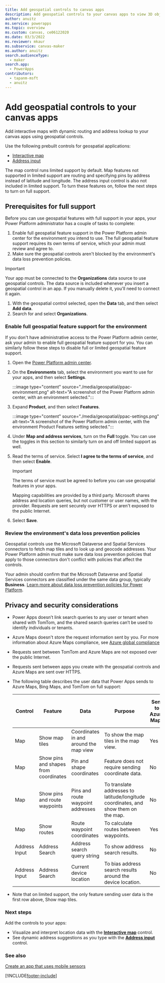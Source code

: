 ```yaml
---
title: Add geospatial controls to canvas apps
description: Add geospatial controls to your canvas apps to view 3D objects and 2D images in the real world using mixed-reality features in Power Apps. 
author: anuitz
ms.service: powerapps
ms.topic: overview
ms.custom: canvas, ce06122020
ms.date: 03/3/2022
ms.reviewer: mkaur
ms.subservice: canvas-maker
ms.author: anuitz
search.audienceType: 
  - maker
search.app: 
  - PowerApps
contributors:
  - tapanm-msft
  - anuitz
---
```


# Add geospatial controls to your canvas apps

Add interactive maps with dynamic routing and address lookup to your canvas apps using geospatial controls.

Use the following prebuilt controls for geospatial applications:

- [Interactive map](geospatial-component-map.md)
- [Address input](geospatial-component-input-address.md)

The map control runs limited support by default. Map features not supported in limited support are routing and specifying pins by address instead of latitude and longitude. The address input control is also not included in limited support. To turn these features on, follow the next steps to turn on full support.

## Prerequisites for full support

Before you can use geospatial features with full support in your apps, your Power Platform administrator has a couple of tasks to complete:

1. Enable full geospatial feature support in the Power Platform admin center for the environment you intend to use. The full geospatial feature support requires its own terms of service, which your admin must review and agree to.
2. Make sure the geospatial controls aren't blocked by the environment's data loss prevention policies.

>[!IMPORTANT]
>Your app must be connected to the **Organizations** data source to use geospatial controls. The data source is included whenever you insert a geospatial control in an app. If you manually delete it, you'll need to connect it again.
>
>1. With the geospatial control selected, open the **Data** tab, and then select **Add data**.
>2. Search for and select **Organizations**.

### Enable full geospatial feature support for the environment

If you don't have administrative access to the Power Platform admin center, ask your admin to enable full geospatial feature support for you. You can similarly follow these steps to disable full or limited geospatial feature support.

1. Open the [Power Platform admin center](https://admin.powerplatform.microsoft.com).
1. On the **Environments** tab, select the environment you want to use for your apps, and then select **Settings**.

    :::image type="content" source="./media/geospatial/ppac-environment.png" alt-text="A screenshot of the Power Platform admin center, with an environment selected.":::

1. Expand **Product**, and then select **Features**.

    :::image type="content" source="./media/geospatial/ppac-settings.png" alt-text="A screenshot of the Power Platform admin center, with the environment Product Features setting selected.":::

1. Under **Map and address services**, turn on the **Full** toggle. You can use the toggles in this section to similarly turn on and off limited support as well.
1. Read the terms of service. Select **I agree to the terms of service**, and then select **Enable**.

    >[!IMPORTANT]
    >
    >The terms of service must be agreed to before you can use geospatial features in your apps.
    >
    >Mapping capabilities are provided by a third party. Microsoft shares address and location queries, but not customer or user names, with the provider. Requests are sent securely over HTTPS or aren't exposed to the public Internet.

1. Select **Save**.



### Review the environment's data loss prevention policies

Geospatial controls use the Microsoft Dataverse and Spatial Services connectors to fetch map tiles and to look up and geocode addresses. Your Power Platform admin must make sure data loss prevention policies that apply to those connectors don't conflict with policies that affect the controls.

Your admin should confirm that the Microsoft Dataverse and Spatial Services connectors are classified under the same data group, typically **Business**. [Learn more about data loss prevention policies for Power Platform](/power-platform/admin/prevent-data-loss).


## Privacy and security considerations

- Power Apps doesn’t link search queries to any user or tenant when shared with TomTom, and the shared search queries can’t be used to identify individuals or tenants.
- Azure Maps doesn't store the request information sent by you. For more information about Azure Maps compliance, see [Azure global compliance](https://azure.microsoft.com/blog/new-azure-maps-make-identifying-local-compliance-options-easy/)
- Requests sent between TomTom and Azure Maps are not exposed over the public Internet.
- Requests sent between apps you create with the geospatial controls and Azure Maps are sent over HTTPS.
- The following table describes the user data that Power Apps sends to Azure Maps, Bing Maps, and TomTom on full support:

    | Control | Feature | Data |  Purpose | Sent to Azure Maps | Sent to Bing Maps | Sent to TomTom | User identifiers or tracking data sent |
    | ------- | ------- | ---- | ------------------ | ----------------- | -------------- | ------- | ------ |
    | Map | Show map tiles | Coordinates in and around the map view | To show the map tiles in the map view. | Yes | No | Yes | No |
    | Map | Show pins and shapes from coordinates | Pin and shape coordinates | Feature does not require sending coordinate data. | No | No | No | No |
    | Map | Show pins and route waypoints | Pins and route waypoint addresses | To translate addresses to latitude/longitude coordinates, and show them on the map. | No | Yes | Yes | No |
    | Map | Show routes | Route waypoint coordinates | To calculate routes between waypoints. | Yes | No | Yes | No |
    | Address Input | Address Search | Address search query string | To show address search results. | No | Yes | Yes | No |
    | Address Input | Address Search | Current device location | To bias address search results around the device location. | No | Yes | Yes | No |
- Note that on limited support, the only feature sending user data is the first row above, Show map tiles.

### Next steps

Add the controls to your apps:

- Visualize and interpret location data with the **[Interactive map](geospatial-component-map.md)** control.
- See dynamic address suggestions as you type with the **[Address input](geospatial-component-input-address.md)** control.

### See also

[Create an app that uses mobile sensors](how-to/mobile-sensors.md)

[!INCLUDE[footer-include](../../includes/footer-banner.md)]
